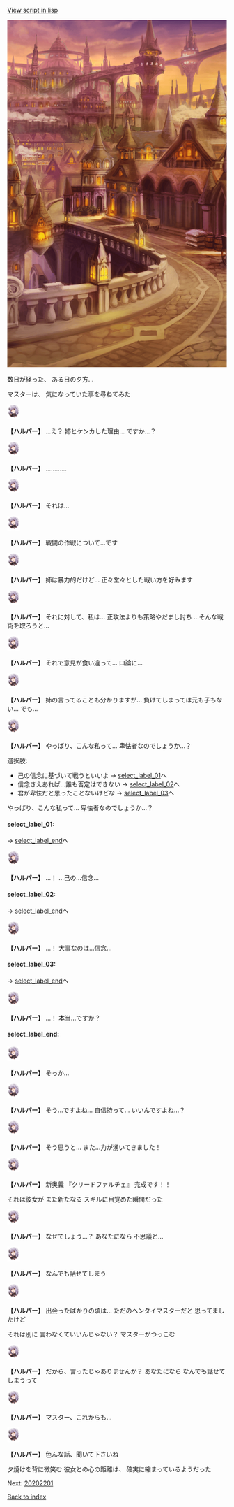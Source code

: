 [View script in lisp](../scripts/20201204.txt)

![town_evening.png](../images/backgrounds/town_evening.png)

数日が経った、
ある日の夕方…

マスターは、
気になっていた事を尋ねてみた

<img src="../images/units/202011.png" alt="202011.png" height="34"/>

**【ハルパー】**
…え？
姉とケンカした理由…
ですか…？

<img src="../images/units/202011.png" alt="202011.png" height="34"/>

**【ハルパー】**
…………

<img src="../images/units/202011.png" alt="202011.png" height="34"/>

**【ハルパー】**
それは…

<img src="../images/units/202011.png" alt="202011.png" height="34"/>

**【ハルパー】**
戦闘の作戦について…です

<img src="../images/units/202011.png" alt="202011.png" height="34"/>

**【ハルパー】**
姉は暴力的だけど…
正々堂々とした戦い方を好みます

<img src="../images/units/202011.png" alt="202011.png" height="34"/>

**【ハルパー】**
それに対して、私は…
正攻法よりも策略やだまし討ち
…そんな戦術を取ろうと…

<img src="../images/units/202011.png" alt="202011.png" height="34"/>

**【ハルパー】**
それで意見が食い違って…
口論に…

<img src="../images/units/202011.png" alt="202011.png" height="34"/>

**【ハルパー】**
姉の言ってることも分かりますが…
負けてしまっては元も子もない…
でも…

<img src="../images/units/202011.png" alt="202011.png" height="34"/>

**【ハルパー】**
やっぱり、こんな私って…
卑怯者なのでしょうか…？

選択肢:
- 己の信念に基づいて戦うといいよ → [select_label_01](#select_label_01)へ
- 信念さえあれば…誰も否定はできない → [select_label_02](#select_label_02)へ
- 君が卑怯だと思ったことないけどな → [select_label_03](#select_label_03)へ

やっぱり、こんな私って…
卑怯者なのでしょうか…？

#### select_label_01:
 → [select_label_end](#select_label_end)へ

<img src="../images/units/202011.png" alt="202011.png" height="34"/>

**【ハルパー】**
…！
…己の…信念…

#### select_label_02:
 → [select_label_end](#select_label_end)へ

<img src="../images/units/202011.png" alt="202011.png" height="34"/>

**【ハルパー】**
…！
大事なのは…信念…

#### select_label_03:
 → [select_label_end](#select_label_end)へ

<img src="../images/units/202011.png" alt="202011.png" height="34"/>

**【ハルパー】**
…！
本当…ですか？

#### select_label_end:

<img src="../images/units/202011.png" alt="202011.png" height="34"/>

**【ハルパー】**
そっか…

<img src="../images/units/202011.png" alt="202011.png" height="34"/>

**【ハルパー】**
そう…ですよね…
自信持って…
いいんですよね…？

<img src="../images/units/202011.png" alt="202011.png" height="34"/>

**【ハルパー】**
そう思うと…
また…力が湧いてきました！

<img src="../images/units/202011.png" alt="202011.png" height="34"/>

**【ハルパー】**
新奥義
『クリードファルチェ』
完成です！！

それは彼女が
また新たなる
スキルに目覚めた瞬間だった

<img src="../images/units/202011.png" alt="202011.png" height="34"/>

**【ハルパー】**
なぜでしょう…？
あなたになら
不思議と…

<img src="../images/units/202011.png" alt="202011.png" height="34"/>

**【ハルパー】**
なんでも話せてしまう

<img src="../images/units/202011.png" alt="202011.png" height="34"/>

**【ハルパー】**
出会ったばかりの頃は…
ただのヘンタイマスターだと
思ってましたけど

それは別に
言わなくていいんじゃない？
マスターがつっこむ

<img src="../images/units/202011.png" alt="202011.png" height="34"/>

**【ハルパー】**
だから、言ったじゃありませんか？
あなたになら
なんでも話せてしまうって

<img src="../images/units/202011.png" alt="202011.png" height="34"/>

**【ハルパー】**
マスター、これからも…

<img src="../images/units/202011.png" alt="202011.png" height="34"/>

**【ハルパー】**
色んな話、聞いて下さいね

夕焼けを背に微笑む
彼女との心の距離は、
確実に縮まっているようだった


Next: [20202201](20202201.md)

[Back to index](index.md)
